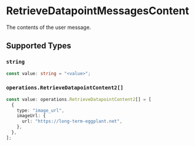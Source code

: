 # RetrieveDatapointMessagesContent

The contents of the user message.


## Supported Types

### `string`

```typescript
const value: string = "<value>";
```

### `operations.RetrieveDatapointContent2[]`

```typescript
const value: operations.RetrieveDatapointContent2[] = [
  {
    type: "image_url",
    imageUrl: {
      url: "https://long-term-eggplant.net",
    },
  },
];
```

